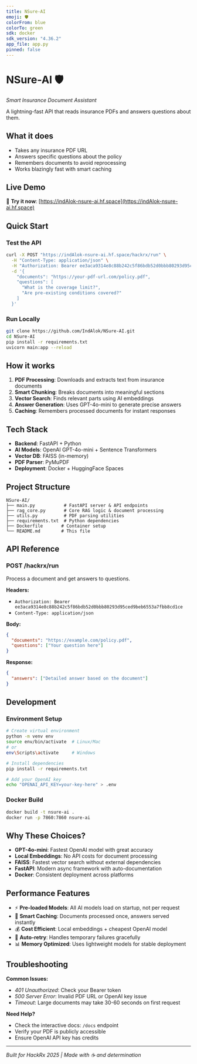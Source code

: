 ```yaml
---
title: NSure-AI
emoji: 🛡️
colorFrom: blue
colorTo: green
sdk: docker
sdk_version: "4.36.2"
app_file: app.py
pinned: false
---
```


# NSure-AI 🛡️
*Smart Insurance Document Assistant*

A lightning-fast API that reads insurance PDFs and answers questions about them.

## What it does
- Takes any insurance PDF URL
- Answers specific questions about the policy
- Remembers documents to avoid reprocessing
- Works blazingly fast with smart caching

## Live Demo
🚀 **Try it now**: [https://indAlok-nsure-ai.hf.space](https://indAlok-nsure-ai.hf.space)

## Quick Start

### Test the API
```bash
curl -X POST "https://indAlok-nsure-ai.hf.space/hackrx/run" \
  -H "Content-Type: application/json" \
  -H "Authorization: Bearer ee3aca9314e8c88b242c5f86bdb52d0bbb80293d95ced9beb6553a7fbb8cd1ce" \
  -d '{
    "documents": "https://your-pdf-url.com/policy.pdf",
    "questions": [
      "What is the coverage limit?",
      "Are pre-existing conditions covered?"
    ]
  }'
```

### Run Locally
```bash
git clone https://github.com/IndAlok/NSure-AI.git
cd NSure-AI
pip install -r requirements.txt
uvicorn main:app --reload
```

## How it works

1. **PDF Processing**: Downloads and extracts text from insurance documents
2. **Smart Chunking**: Breaks documents into meaningful sections
3. **Vector Search**: Finds relevant parts using AI embeddings
4. **Answer Generation**: Uses GPT-4o-mini to generate precise answers
5. **Caching**: Remembers processed documents for instant responses

## Tech Stack

- **Backend**: FastAPI + Python
- **AI Models**: OpenAI GPT-4o-mini + Sentence Transformers
- **Vector DB**: FAISS (in-memory)
- **PDF Parser**: PyMuPDF
- **Deployment**: Docker + HuggingFace Spaces

## Project Structure
```
NSure-AI/
├── main.py           # FastAPI server & API endpoints
├── rag_core.py       # Core RAG logic & document processing
├── utils.py          # PDF parsing utilities
├── requirements.txt  # Python dependencies
├── Dockerfile       # Container setup
└── README.md        # This file
```

## API Reference

### POST /hackrx/run
Process a document and get answers to questions.

**Headers:**
- `Authorization: Bearer ee3aca9314e8c88b242c5f86bdb52d0bbb80293d95ced9beb6553a7fbb8cd1ce`
- `Content-Type: application/json`

**Body:**
```json
{
  "documents": "https://example.com/policy.pdf",
  "questions": ["Your question here"]
}
```

**Response:**
```json
{
  "answers": ["Detailed answer based on the document"]
}
```

## Development

### Environment Setup
```bash
# Create virtual environment
python -m venv env
source env/bin/activate  # Linux/Mac
# or
env\Scripts\activate     # Windows

# Install dependencies
pip install -r requirements.txt

# Add your OpenAI key
echo "OPENAI_API_KEY=your-key-here" > .env
```

### Docker Build
```bash
docker build -t nsure-ai .
docker run -p 7860:7860 nsure-ai
```

## Why These Choices?

- **GPT-4o-mini**: Fastest OpenAI model with great accuracy
- **Local Embeddings**: No API costs for document processing
- **FAISS**: Fastest vector search without external dependencies
- **FastAPI**: Modern async framework with auto-documentation
- **Docker**: Consistent deployment across platforms

## Performance Features

- ⚡ **Pre-loaded Models**: All AI models load on startup, not per request
- 🧠 **Smart Caching**: Documents processed once, answers served instantly
- 💰 **Cost Efficient**: Local embeddings + cheapest OpenAI model
- 🔄 **Auto-retry**: Handles temporary failures gracefully
- 📊 **Memory Optimized**: Uses lightweight models for stable deployment

## Troubleshooting

**Common Issues:**
- *401 Unauthorized*: Check your Bearer token
- *500 Server Error*: Invalid PDF URL or OpenAI key issue
- *Timeout*: Large documents may take 30-60 seconds on first request

**Need Help?**
- Check the interactive docs: `/docs` endpoint
- Verify your PDF is publicly accessible
- Ensure OpenAI API key has credits

---

*Built for HackRx 2025 | Made with ☕ and determination*

